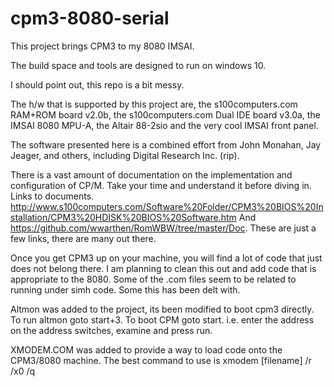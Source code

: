 # cpm3-8080-serial

This project brings CPM3 to my 8080 IMSAI.

The build space and tools are designed to run on windows 10.

I should point out, this repo is a bit messy.  

The h/w that is supported by this project are, the s100computers.com RAM+ROM board v2.0b, the s100computers.com Dual IDE board v3.0a, the IMSAI 8080 MPU-A, the Altair 88-2sio and the very cool IMSAI front panel.

The software presented here is a combined effort from John Monahan, Jay Jeager, and others, including Digital Research Inc. (rip).

There is a vast amount of documentation on the implementation and configuration of CP/M. Take your time and understand it before diving in.
Links to documents.  http://www.s100computers.com/Software%20Folder/CPM3%20BIOS%20Installation/CPM3%20HDISK%20BIOS%20Software.htm
And https://github.com/wwarthen/RomWBW/tree/master/Doc.
These are just a few links, there are many out there.


Once you get CPM3 up on your machine, you will find a lot of code that just does not belong there. I am planning to clean this out and add code that is appropriate to the 8080. Some of the .com files seem to be related to running under simh code.  Some this has been delt with.

Altmon was added to the project, its been modified to boot cpm3 directly. To run altmon goto start+3.
To boot CPM goto start.    i.e.  enter the address on the address switches, examine and press run.  

XMODEM.COM was added to provide a way to load code onto the CPM3/8080 machine.  The best command to use is xmodem [filename] /r /x0 /q
